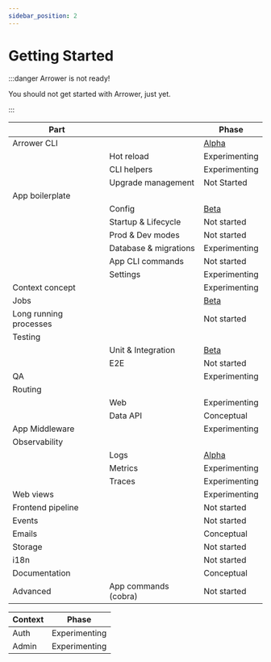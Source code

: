 ```yaml
---
sidebar_position: 2
---
```


# Getting Started

:::danger Arrower is not ready!

You should not get started with Arrower, just yet.

:::


| Part                   |                       | Phase                                 |
|------------------------|-----------------------|---------------------------------------|
| Arrower CLI            |                       | [Alpha](cli)                          |
|                        | Hot reload            | Experimenting                         |
|                        | CLI helpers           | Experimenting                         |
|                        | Upgrade management    | Not Started                           |
| App boilerplate        |                       |                                       |
|                        | Config                | [Beta](basics/configuration)          |
|                        | Startup & Lifecycle   | Not started                           |
|                        | Prod & Dev modes      | Not started                           |
|                        | Database & migrations | Experimenting                         |
|                        | App CLI commands      | Not started                           |
|                        | Settings              | Experimenting                         |
| Context concept        |                       | Experimenting                         |
| Jobs                   |                       | [Beta](basics/jobs)                   |
| Long running processes |                       | Not started                           |
| Testing                |                       |                                       |
|                        | Unit & Integration    | [Beta](basics/testing)                |
|                        | E2E                   | Not started                           |
| QA                     |                       | Experimenting                         |
| Routing                |                       |                                       |
|                        | Web                   | Experimenting                         |
|                        | Data API              | Conceptual                            |
| App Middleware         |                       | Experimenting                         |
| Observability          |                       |                                       |
|                        | Logs                  | [Alpha](basics/observability/logging) |
|                        | Metrics               | Experimenting                         |
|                        | Traces                | Experimenting                         |
| Web views              |                       | Experimenting                         |
| Frontend pipeline      |                       | Not started                           |
| Events                 |                       | Not started                           |
| Emails                 |                       | Conceptual                            |
| Storage                |                       | Not started                           |
| i18n                   |                       | Not started                           |
| Documentation          |                       | Conceptual                            |
| Advanced               | App commands (cobra)  | Not started                           |




| Context       | Phase          |
|---------------|----------------|
| Auth          | Experimenting  |
| Admin         | Experimenting  |

